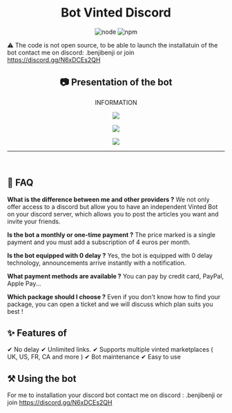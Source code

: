 <h1 align="center">Bot Vinted Discord</h1>

<p align="center">
  <img alt="node" src="https://img.shields.io/node/v/discord.js?style=for-the-badge">
  <img alt="npm" src="https://img.shields.io/npm/v/discord.js?label=Discord.js&style=for-the-badge">
</p>

:warning: The code is not open source, to be able to launch the installatuin of the bot contact me on discord: .benjibenji or join https://discord.gg/N6xDCEs2QH

<h2 align="center">📷 Presentation of the bot</h2>
<p align="center">INFORMATION</p>
<p align="center">
  <img align="center" src="https://media.discordapp.net/attachments/1143867667258806402/1160596279806656632/1.png?ex=65353c83&is=6522c783&hm=6864f917f7702ebb6ba48b9f36b886b7c0ebe79e233541a77ae26cf651aa04df&=&width=2560&height=1600"></img>
</p>
<p align="center">
  <img align="center" src="https://media.discordapp.net/attachments/1143867667258806402/1160596293824028722/2.png?ex=65353c87&is=6522c787&hm=3fe670d1ee52f1a3aca91214e72c64eda3c1d0c91c839ebec4fef4899937803b&=&width=2560&height=1600"></img>
</p>
<p align="center">
 <img src="https://media.discordapp.net/attachments/1153761928913625188/1153768675422261248/image.png?ex=65191a10&is=6517c890&hm=2202b6f94b0f92a54d44fbcd1e110598648980e5fd5c7fcecae89d10b96b95ad&=&width=2046&height=1840"></img>
 </p>
<hr>


<br>



## :dart: FAQ

**What is the difference between me and other providers ?**
We not only offer access to a discord but allow you to have an independent Vinted Bot on your discord server, which allows you to post the articles you want and invite your friends.

**Is the bot a monthly or one-time payment ?**
The price marked is a single payment and you must add a subscription of 4 euros per month.

**Is the bot equipped with 0 delay ?**
Yes, the bot is equipped with 0 delay technology, announcements arrive instantly with a notification.

**What payment methods are available ?**
You can pay by credit card, PayPal, Apple Pay...

**Which package should I choose ?**
Even if you don't know how to find your package, you can open a ticket and we will discuss which plan suits you best !

## :sparkles: Features of

✔ No delay 
✔ Unlimited links. 
✔ Supports multiple vinted marketplaces ( UK, US, FR, CA and more )
✔ Bot maintenance
✔ Easy to use

## :hammer_and_pick: Using the bot

For me to installation your discord bot contact me on discord : .benjibenji or join https://discord.gg/N6xDCEs2QH
